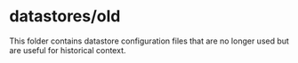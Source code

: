 # datastores/old #

This folder contains datastore configuration files that are no longer used but are useful
for historical context.
